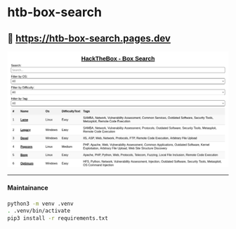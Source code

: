 # htb-box-search

## 🔗 https://htb-box-search.pages.dev

![image](public/htb-box-search.png)

---

#### Maintainance

```sh
python3 -m venv .venv
. .venv/bin/activate
pip3 install -r requirements.txt
